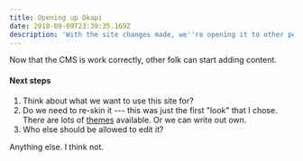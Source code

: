 ```yaml
---
title: Opening up Okapi
date: 2018-09-09T23:39:35.169Z
description: 'With the site changes made, we''re opening it to other people'
---
```

Now that the CMS is work correctly, other folk can start adding content.

#### Next steps

1. Think about what we want to use this site for?
2. Do we need to re-skin it --- this was just the first "look" that I chose. There are lots of [themes](https://themes.gohugo.io/) available. Or we can write out own.
3. Who else should be allowed to edit it?

Anything else. I think not.

